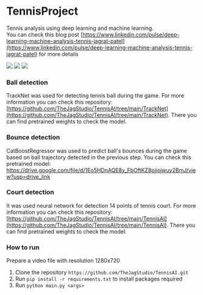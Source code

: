 # TennisProject
Tennis analysis using deep learning and machine learning. <br>
You can check this blog post [https://www.linkedin.com/pulse/deep-learning-machine-analysis-tennis-jagrat-patel](https://www.linkedin.com/pulse/deep-learning-machine-analysis-tennis-jagrat-patel) for more details

![](pics/hard.gif)
![](pics/grass.gif)
![](pics/clay.gif)

### Ball detection
TrackNet was used for detecting tennis ball during the game. For more information you can check this repository: [https://github.com/TheJagStudio/TennisAI/tree/main/TrackNet](https://github.com/TheJagStudio/TennisAI/tree/main/TrackNet). There you can find 
pretrained weights to check the model.

### Bounce detection
CatBoostRegressor was used to predict ball's bounces during the game based on ball trajectory detected in the previous step. You can check this pretrained model: https://drive.google.com/file/d/1Eo5HDnAQE8y_FbOftKZ8pjiojwuy2BmJ/view?usp=drive_link 

### Court detection
It was used neural network for detection 14 points of tennis court. For more information you can check this repository: [https://github.com/TheJagStudio/TennisAI/tree/main/TennisAI](https://github.com/TheJagStudio/TennisAI/tree/main/TennisAI). There you can find pretrained weights to check the model.

### How to run
Prepare a video file with resolution 1280x720
1. Clone the repository `https://github.com/TheJagStudio/TennisAI.git`
2. Run `pip install -r requirements.txt` to install packages required
3. Run `python main.py <args>`

   

